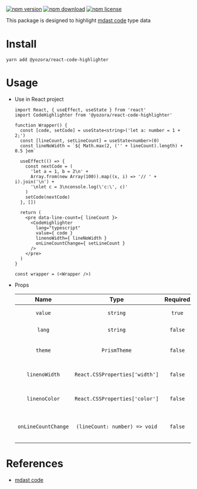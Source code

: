 [![npm version](https://img.shields.io/npm/v/@yozora/react-code-highlighter.svg)](https://www.npmjs.com/package/@yozora/react-code-highlighter)
[![npm download](https://img.shields.io/npm/dm/@yozora/react-code-highlighter.svg)](https://www.npmjs.com/package/@yozora/react-code-highlighter)
[![npm license](https://img.shields.io/npm/l/@yozora/react-code-highlighter.svg)](https://www.npmjs.com/package/@yozora/react-code-highlighter)


This package is designed to highlight [mdast code][] type data


# Install

  ```shell
  yarn add @yozora/react-code-highlighter
  ```

# Usage
  * Use in React project

    ```tsx
    import React, { useEffect, useState } from 'react'
    import CodeHighlighter from '@yozora/react-code-highlighter'

    function Wrapper() {
      const [code, setCode] = useState<string>('let a: number = 1 + 2;')
      const [lineCount, setLineCount] = useState<number>(0)
      const lineNoWidth = `${ Math.max(2, ('' + lineCount).length) + 0.5 }em`

      useEffect(() => {
        const nextCode = (
          'let a = 1, b = 2\n' +
          Array.from(new Array(100)).map((x, i) => '// ' + i).join('\n') +
          '\nlet c = 3\nconsole.log(\'c:\', c)'
        )
        setCode(nextCode)
      }, [])

      return (
        <pre data-line-count={ lineCount }>
          <CodeHighlighter
            lang="typescript"
            value={ code }
            linenoWidth={ lineNoWidth }
            onLineCountChange={ setLineCount }
          />
        </pre>
      )
    }

    const wrapper = (<Wrapper />)
    ```

  * Props

     Name                 | Type                           | Required  | Default    | Description
    :--------------------:|:------------------------------:|:---------:|:----------:|:-------------
     `value`              | `string`                       | `true`    | -          | Code content
     `lang`               | `string`                       | `false`   | -          | Code language
     `theme`              | `PrismTheme`                   | `false`   | vsDark     | Code highlight theme
     `linenoWidth`        | `React.CSSProperties['width']` | `false`   | `0`        | Code line number width
     `linenoColor`        | `React.CSSProperties['color']` | `false`   | `#858585`  | Code line number color
     `onLineCountChange`  | `(lineCount: number) => void`  | `false`   | -          | Callback of Code line count changing


# References

  - [mdast code][]


[mdast code]: https://github.com/syntax-tree/mdast#code
